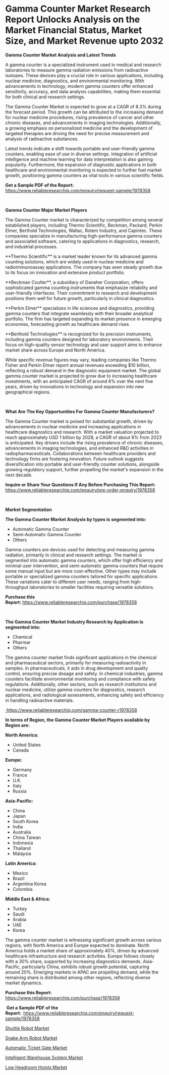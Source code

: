 <p><h1>Gamma Counter Market Research Report Unlocks Analysis on the Market Financial Status, Market Size, and Market Revenue upto 2032</h1></p><p><strong>Gamma Counter Market Analysis and Latest Trends</strong></p>
<p><p>A gamma counter is a specialized instrument used in medical and research laboratories to measure gamma radiation emissions from radioactive isotopes. These devices play a crucial role in various applications, including nuclear medicine, diagnostics, and environmental monitoring. With advancements in technology, modern gamma counters offer enhanced sensitivity, accuracy, and data analysis capabilities, making them essential for both clinical and research settings.</p><p>The Gamma Counter Market is expected to grow at a CAGR of 8.3% during the forecast period. This growth can be attributed to the increasing demand for nuclear medicine procedures, rising prevalence of cancer and other chronic diseases, and advancements in imaging technologies. Additionally, a growing emphasis on personalized medicine and the development of targeted therapies are driving the need for precise measurement and analysis of radioactive substances.</p><p>Latest trends indicate a shift towards portable and user-friendly gamma counters, enabling ease of use in diverse settings. Integration of artificial intelligence and machine learning for data interpretation is also gaining popularity. Furthermore, the expansion of diagnostic applications in both healthcare and environmental monitoring is expected to further fuel market growth, positioning gamma counters as vital tools in various scientific fields.</p></p>
<p><strong>Get a Sample PDF of the Report:&nbsp;</strong> <a href="https://www.reliableresearchiq.com/enquiry/request-sample/1978358?utm_campaign=1141&utm_medium=2&utm_source=Github&utm_content=ia&utm_term=08042025&utm_id=gamma-counter">https://www.reliableresearchiq.com/enquiry/request-sample/1978358</a></p>
<p>&nbsp;</p>
<p><strong>Gamma Counter Major Market Players</strong></p>
<p><p>The Gamma Counter market is characterized by competition among several established players, including Thermo Scientific, Beckman, Packard, Perkin Elmer, Berthold Technologies, Wallac, Rotem Industry, and Capintec. These companies specialize in manufacturing high-performance gamma counters and associated software, catering to applications in diagnostics, research, and industrial processes.</p><p>**Thermo Scientific** is a market leader known for its advanced gamma counting solutions, which are widely used in nuclear medicine and radioimmunoassay applications. The company has seen steady growth due to its focus on innovation and extensive product portfolio. </p><p>**Beckman Coulter**, a subsidiary of Danaher Corporation, offers sophisticated gamma counting instruments that emphasize reliability and user-friendly interfaces. Their commitment to research and development positions them well for future growth, particularly in clinical diagnostics.</p><p>**Perkin Elmer** specializes in life sciences and diagnostics, providing gamma counters that integrate seamlessly with their broader analytical portfolio. The firm has targeted expanding its market presence in emerging economies, forecasting growth as healthcare demand rises.</p><p>**Berthold Technologies** is recognized for its precision instruments, including gamma counters designed for laboratory environments. Their focus on high-quality sensor technology and user support aims to enhance market share across Europe and North America.</p><p>While specific revenue figures may vary, leading companies like Thermo Fisher and Perkin Elmer report annual revenues exceeding $10 billion, reflecting a robust demand in the diagnostic equipment market. The global gamma counter market is projected to grow due to increasing healthcare investments, with an anticipated CAGR of around 6% over the next five years, driven by innovations in technology and expansion into new geographical regions.</p></p>
<p>&nbsp;</p>
<p><strong>What Are The Key Opportunities For Gamma Counter Manufacturers?</strong></p>
<p><p>The Gamma Counter market is poised for substantial growth, driven by advancements in nuclear medicine and increasing applications in healthcare diagnostics and research. With a market valuation projected to reach approximately USD 1 billion by 2028, a CAGR of about 6% from 2023 is anticipated. Key drivers include the rising prevalence of chronic diseases, advancements in imaging technologies, and enhanced R&D activities in radiopharmaceuticals. Collaborations between healthcare providers and technology firms are fostering innovation. Future outlook suggests diversification into portable and user-friendly counter solutions, alongside growing regulatory support, further propelling the market's expansion in the next decade.</p></p>
<p><strong>Inquire or Share Your Questions If Any Before Purchasing This Report:</strong> <a href="https://www.reliableresearchiq.com/enquiry/pre-order-enquiry/1978358?utm_campaign=1141&utm_medium=2&utm_source=Github&utm_content=ia&utm_term=08042025&utm_id=gamma-counter">https://www.reliableresearchiq.com/enquiry/pre-order-enquiry/1978358</a></p>
<p>&nbsp;</p>
<p><strong>Market Segmentation</strong></p>
<p><strong>The Gamma Counter Market Analysis by types is segmented into:</strong></p>
<p><ul><li>Automatic Gamma Counter</li><li>Semi-Automatic Gamma Counter</li><li>Others</li></ul></p>
<p><p>Gamma counters are devices used for detecting and measuring gamma radiation, primarily in clinical and research settings. The market is segmented into automatic gamma counters, which offer high efficiency and minimal user intervention, and semi-automatic gamma counters that require some manual input but are more cost-effective. Other types may include portable or specialized gamma counters tailored for specific applications. These variations cater to different user needs, ranging from high-throughput laboratories to smaller facilities requiring versatile solutions.</p></p>
<p><strong>Purchase this Report:&nbsp;</strong><a href="https://www.reliableresearchiq.com/purchase/1978358?utm_campaign=1141&utm_medium=2&utm_source=Github&utm_content=ia&utm_term=08042025&utm_id=gamma-counter">https://www.reliableresearchiq.com/purchase/1978358</a></p>
<p>&nbsp;</p>
<p><strong>The Gamma Counter Market Industry Research by Application is segmented into:</strong></p>
<p><ul><li>Chemical</li><li>Pharmar</li><li>Others</li></ul></p>
<p><p>The gamma counter market finds significant applications in the chemical and pharmaceutical sectors, primarily for measuring radioactivity in samples. In pharmaceuticals, it aids in drug development and quality control, ensuring precise dosage and safety. In chemical industries, gamma counters facilitate environmental monitoring and compliance with safety regulations. Additionally, other sectors, such as research institutions and nuclear medicine, utilize gamma counters for diagnostics, research applications, and radiological assessments, enhancing safety and efficiency in handling radioactive materials.</p></p>
<p><a href="https://www.reliableresearchiq.com/gamma-counter-r1978358?utm_campaign=1141&utm_medium=2&utm_source=Github&utm_content=ia&utm_term=08042025&utm_id=gamma-counter">&nbsp;https://www.reliableresearchiq.com/gamma-counter-r1978358</a></p>
<p><strong>In terms of Region, the Gamma Counter Market Players available by Region are:</strong></p>
<p>
    <p> <strong> North America: </strong>
        <ul>
            <li>United States</li>
            <li>Canada</li>
        </ul>
        </p> 
    <p> <strong> Europe: </strong>
        <ul>
            <li>Germany</li>
            <li>France</li>
            <li>U.K.</li>
            <li>Italy</li>
            <li>Russia</li>
        </ul>
        </p> 
    <p> <strong> Asia-Pacific: </strong>
        <ul>
            <li>China</li>
            <li>Japan</li>
            <li>South Korea</li>
            <li>India</li>
            <li>Australia</li>
            <li>China Taiwan</li>
            <li>Indonesia</li>
            <li>Thailand</li>
            <li>Malaysia</li>
        </ul>
        </p> 
    <p> <strong> Latin America: </strong>
        <ul>
            <li>Mexico</li>
            <li>Brazil</li>
            <li>Argentina Korea</li>
            <li>Colombia</li>
        </ul>
        </p> 
    <p> <strong> Middle East & Africa: </strong>
        <ul>
            <li>Turkey</li>
            <li>Saudi</li>
            <li>Arabia</li>
            <li>UAE</li>
            <li>Korea</li>
        </ul>
    </p>
    </p>
<p><p>The gamma counter market is witnessing significant growth across various regions, with North America and Europe expected to dominate. North America holds a market share of approximately 40%, driven by advanced healthcare infrastructure and research activities. Europe follows closely with a 30% share, supported by increasing diagnostics demands. Asia-Pacific, particularly China, exhibits robust growth potential, capturing around 20%. Emerging markets in APAC are propelling demand, while the remaining share is distributed among other regions, reflecting diverse market dynamics.</p></p>
<p><strong>Purchase this Report: </strong><a href="https://www.reliableresearchiq.com/purchase/1978358?utm_campaign=1141&utm_medium=2&utm_source=Github&utm_content=ia&utm_term=08042025&utm_id=gamma-counter">https://www.reliableresearchiq.com/purchase/1978358</a></p>
<p>&nbsp;<strong>Get a Sample PDF of the Report:&nbsp;&nbsp;</strong><a href="https://www.reliableresearchiq.com/enquiry/request-sample/1978358?utm_campaign=1141&utm_medium=2&utm_source=Github&utm_content=ia&utm_term=08042025&utm_id=gamma-counter">https://www.reliableresearchiq.com/enquiry/request-sample/1978358</a></p>
<p><strong></strong></p>
<p><p><a href="https://github.com/ebalabenoot/Market-Research-Report-List-1/blob/main/shuttle-robot-market.md?utm_campaign=1141&utm_medium=2&utm_source=Github&utm_content=ia&utm_term=08042025&utm_id=gamma-counter">Shuttle Robot Market</a></p><p><a href="https://github.com/qianyateina/Market-Research-Report-List-1/blob/main/snake-arm-robot-market.md?utm_campaign=1141&utm_medium=2&utm_source=Github&utm_content=ia&utm_term=08042025&utm_id=gamma-counter">Snake Arm Robot Market</a></p><p><a href="https://github.com/handyiongikg/Market-Research-Report-List-1/blob/main/automatic-ticket-gate-market.md?utm_campaign=1141&utm_medium=2&utm_source=Github&utm_content=ia&utm_term=08042025&utm_id=gamma-counter">Automatic Ticket Gate Market</a></p><p><a href="https://github.com/cwasicioaie/Market-Research-Report-List-1/blob/main/intelligent-warehouse-system-market.md?utm_campaign=1141&utm_medium=2&utm_source=Github&utm_content=ia&utm_term=08042025&utm_id=gamma-counter">Intelligent Warehouse System Market</a></p><p><a href="https://github.com/nellygussisy/Market-Research-Report-List-1/blob/main/low-headroom-hoists-market.md?utm_campaign=1141&utm_medium=2&utm_source=Github&utm_content=ia&utm_term=08042025&utm_id=gamma-counter">Low Headroom Hoists Market</a></p></p>